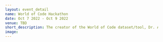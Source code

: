 ```yaml
---
layout: event_detail
name: World of Code Hackathon
date: Oct 7 2022 - Oct 9 2022
venue: TBD
short_description: The creator of the World of Code dataset/tool, Dr. Audris Mockus, will be visiting Ireland for organizing the hackathon. The event is open to students at all levels, postdocs, faculties, and everyone else who is interested. 
image:
---
```

